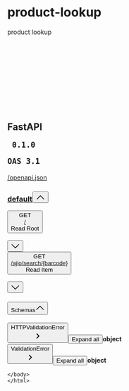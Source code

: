 # product-lookup
product lookup


<html>
    <head>
    <link type="text/css" rel="stylesheet" href="https://cdn.jsdelivr.net/npm/swagger-ui-dist@5/swagger-ui.css">
    <link rel="shortcut icon" href="https://fastapi.tiangolo.com/img/favicon.png">
    <title>FastAPI - Swagger UI</title>
    </head>
<body>
    <div id="swagger-ui"><div class="swagger-ui"><div><svg xmlns="http://www.w3.org/2000/svg" xmlns:xlink="http://www.w3.org/1999/xlink" class="svg-assets"><defs><symbol viewBox="0 0 20 20" id="unlocked"><path d="M15.8 8H14V5.6C14 2.703 12.665 1 10 1 7.334 1 6 2.703 6 5.6V6h2v-.801C8 3.754 8.797 3 10 3c1.203 0 2 .754 2 2.199V8H4c-.553 0-1 .646-1 1.199V17c0 .549.428 1.139.951 1.307l1.197.387C5.672 18.861 6.55 19 7.1 19h5.8c.549 0 1.428-.139 1.951-.307l1.196-.387c.524-.167.953-.757.953-1.306V9.199C17 8.646 16.352 8 15.8 8z"></path></symbol><symbol viewBox="0 0 20 20" id="locked"><path d="M15.8 8H14V5.6C14 2.703 12.665 1 10 1 7.334 1 6 2.703 6 5.6V8H4c-.553 0-1 .646-1 1.199V17c0 .549.428 1.139.951 1.307l1.197.387C5.672 18.861 6.55 19 7.1 19h5.8c.549 0 1.428-.139 1.951-.307l1.196-.387c.524-.167.953-.757.953-1.306V9.199C17 8.646 16.352 8 15.8 8zM12 8H8V5.199C8 3.754 8.797 3 10 3c1.203 0 2 .754 2 2.199V8z"></path></symbol><symbol viewBox="0 0 20 20" id="close"><path d="M14.348 14.849c-.469.469-1.229.469-1.697 0L10 11.819l-2.651 3.029c-.469.469-1.229.469-1.697 0-.469-.469-.469-1.229 0-1.697l2.758-3.15-2.759-3.152c-.469-.469-.469-1.228 0-1.697.469-.469 1.228-.469 1.697 0L10 8.183l2.651-3.031c.469-.469 1.228-.469 1.697 0 .469.469.469 1.229 0 1.697l-2.758 3.152 2.758 3.15c.469.469.469 1.229 0 1.698z"></path></symbol><symbol viewBox="0 0 20 20" id="large-arrow"><path d="M13.25 10L6.109 2.58c-.268-.27-.268-.707 0-.979.268-.27.701-.27.969 0l7.83 7.908c.268.271.268.709 0 .979l-7.83 7.908c-.268.271-.701.27-.969 0-.268-.269-.268-.707 0-.979L13.25 10z"></path></symbol><symbol viewBox="0 0 20 20" id="large-arrow-down"><path d="M17.418 6.109c.272-.268.709-.268.979 0s.271.701 0 .969l-7.908 7.83c-.27.268-.707.268-.979 0l-7.908-7.83c-.27-.268-.27-.701 0-.969.271-.268.709-.268.979 0L10 13.25l7.418-7.141z"></path></symbol><symbol viewBox="0 0 20 20" id="large-arrow-up"><path d="M 17.418 14.908 C 17.69 15.176 18.127 15.176 18.397 14.908 C 18.667 14.64 18.668 14.207 18.397 13.939 L 10.489 6.109 C 10.219 5.841 9.782 5.841 9.51 6.109 L 1.602 13.939 C 1.332 14.207 1.332 14.64 1.602 14.908 C 1.873 15.176 2.311 15.176 2.581 14.908 L 10 7.767 L 17.418 14.908 Z"></path></symbol><symbol viewBox="0 0 24 24" id="jump-to"><path d="M19 7v4H5.83l3.58-3.59L8 6l-6 6 6 6 1.41-1.41L5.83 13H21V7z"></path></symbol><symbol viewBox="0 0 24 24" id="expand"><path d="M10 18h4v-2h-4v2zM3 6v2h18V6H3zm3 7h12v-2H6v2z"></path></symbol><symbol viewBox="0 0 15 16" id="copy"><g transform="translate(2, -1)"><path fill="#ffffff" fill-rule="evenodd" d="M2 13h4v1H2v-1zm5-6H2v1h5V7zm2 3V8l-3 3 3 3v-2h5v-2H9zM4.5 9H2v1h2.5V9zM2 12h2.5v-1H2v1zm9 1h1v2c-.02.28-.11.52-.3.7-.19.18-.42.28-.7.3H1c-.55 0-1-.45-1-1V4c0-.55.45-1 1-1h3c0-1.11.89-2 2-2 1.11 0 2 .89 2 2h3c.55 0 1 .45 1 1v5h-1V6H1v9h10v-2zM2 5h8c0-.55-.45-1-1-1H8c-.55 0-1-.45-1-1s-.45-1-1-1-1 .45-1 1-.45 1-1 1H3c-.55 0-1 .45-1 1z"></path></g></symbol></defs></svg></div><div><div class="information-container wrapper"><section class="block col-12"><div class="info"><hgroup class="main"><h2 class="title">FastAPI<span><small><pre class="version"> 0.1.0 </pre></small><small class="version-stamp"><pre class="version">OAS 3.1</pre></small></span></h2><a target="_blank" href="/openapi.json" rel="noopener noreferrer" class="link"><span class="url"> /openapi.json</span></a></hgroup><div class="info__description description"></div></div></section></div><div></div><div class="wrapper"><section class="block col-12 block-desktop col-12-desktop"><div><span><div class="opblock-tag-section is-open"><h3 class="opblock-tag no-desc" id="operations-tag-default" data-tag="default" data-is-open="true"><a class="nostyle" href="#/default"><span>default</span></a><small></small><button aria-expanded="true" class="expand-operation" title="Collapse operation"><svg xmlns="http://www.w3.org/2000/svg" viewBox="0 0 20 20" class="arrow" width="20" height="20" aria-hidden="true" focusable="false"><path d="M 17.418 14.908 C 17.69 15.176 18.127 15.176 18.397 14.908 C 18.667 14.64 18.668 14.207 18.397 13.939 L 10.489 6.109 C 10.219 5.841 9.782 5.841 9.51 6.109 L 1.602 13.939 C 1.332 14.207 1.332 14.64 1.602 14.908 C 1.873 15.176 2.311 15.176 2.581 14.908 L 10 7.767 L 17.418 14.908 Z"></path></svg></button></h3><div class="no-margin"> <div class="operation-tag-content"><span><div class="opblock opblock-get" id="operations-default-read_root__get"><div class="opblock-summary opblock-summary-get"><button aria-expanded="false" class="opblock-summary-control"><span class="opblock-summary-method">GET</span><div class="opblock-summary-path-description-wrapper"><span class="opblock-summary-path" data-path="/"><a class="nostyle" href="#/default/read_root__get"><span>/</span></a></span><div class="opblock-summary-description">Read Root</div></div></button><div class="view-line-link copy-to-clipboard" title="Copy to clipboard"><svg xmlns="http://www.w3.org/2000/svg" viewBox="0 0 15 16" width="15" height="16" aria-hidden="true" focusable="false"><g transform="translate(2, -1)"><path fill="#ffffff" fill-rule="evenodd" d="M2 13h4v1H2v-1zm5-6H2v1h5V7zm2 3V8l-3 3 3 3v-2h5v-2H9zM4.5 9H2v1h2.5V9zM2 12h2.5v-1H2v1zm9 1h1v2c-.02.28-.11.52-.3.7-.19.18-.42.28-.7.3H1c-.55 0-1-.45-1-1V4c0-.55.45-1 1-1h3c0-1.11.89-2 2-2 1.11 0 2 .89 2 2h3c.55 0 1 .45 1 1v5h-1V6H1v9h10v-2zM2 5h8c0-.55-.45-1-1-1H8c-.55 0-1-.45-1-1s-.45-1-1-1-1 .45-1 1-.45 1-1 1H3c-.55 0-1 .45-1 1z"></path></g></svg></div><button aria-label="get ​/" class="opblock-control-arrow" aria-expanded="false" tabindex="-1"><svg xmlns="http://www.w3.org/2000/svg" viewBox="0 0 20 20" class="arrow" width="20" height="20" aria-hidden="true" focusable="false"><path d="M17.418 6.109c.272-.268.709-.268.979 0s.271.701 0 .969l-7.908 7.83c-.27.268-.707.268-.979 0l-7.908-7.83c-.27-.268-.27-.701 0-.969.271-.268.709-.268.979 0L10 13.25l7.418-7.141z"></path></svg></button></div><noscript></noscript></div></span><span><div class="opblock opblock-get" id="operations-default-read_item_ajio_search__barcode__get"><div class="opblock-summary opblock-summary-get"><button aria-expanded="false" class="opblock-summary-control"><span class="opblock-summary-method">GET</span><div class="opblock-summary-path-description-wrapper"><span class="opblock-summary-path" data-path="/ajio/search/{barcode}"><a class="nostyle" href="#/default/read_item_ajio_search__barcode__get"><span>/ajio<wbr>/search<wbr>/{barcode}</span></a></span><div class="opblock-summary-description">Read Item</div></div></button><div class="view-line-link copy-to-clipboard" title="Copy to clipboard"><svg xmlns="http://www.w3.org/2000/svg" viewBox="0 0 15 16" width="15" height="16" aria-hidden="true" focusable="false"><g transform="translate(2, -1)"><path fill="#ffffff" fill-rule="evenodd" d="M2 13h4v1H2v-1zm5-6H2v1h5V7zm2 3V8l-3 3 3 3v-2h5v-2H9zM4.5 9H2v1h2.5V9zM2 12h2.5v-1H2v1zm9 1h1v2c-.02.28-.11.52-.3.7-.19.18-.42.28-.7.3H1c-.55 0-1-.45-1-1V4c0-.55.45-1 1-1h3c0-1.11.89-2 2-2 1.11 0 2 .89 2 2h3c.55 0 1 .45 1 1v5h-1V6H1v9h10v-2zM2 5h8c0-.55-.45-1-1-1H8c-.55 0-1-.45-1-1s-.45-1-1-1-1 .45-1 1-.45 1-1 1H3c-.55 0-1 .45-1 1z"></path></g></svg></div><button aria-label="get ​/ajio​/search​/{barcode}" class="opblock-control-arrow" aria-expanded="false" tabindex="-1"><svg xmlns="http://www.w3.org/2000/svg" viewBox="0 0 20 20" class="arrow" width="20" height="20" aria-hidden="true" focusable="false"><path d="M17.418 6.109c.272-.268.709-.268.979 0s.271.701 0 .969l-7.908 7.83c-.27.268-.707.268-.979 0l-7.908-7.83c-.27-.268-.27-.701 0-.969.271-.268.709-.268.979 0L10 13.25l7.418-7.141z"></path></svg></button></div><noscript></noscript></div></span></div> </div></div></span></div></section></div><div class="webhooks-container wrapper"><section class="block col-12 block-desktop col-12-desktop"></section></div><div class="wrapper"><section class="block col-12 block-desktop col-12-desktop"><section class="models is-open"><h4><button aria-expanded="true" class="models-control"><span>Schemas</span><svg xmlns="http://www.w3.org/2000/svg" viewBox="0 0 20 20" width="20" height="20" aria-hidden="true" focusable="false"><path d="M 17.418 14.908 C 17.69 15.176 18.127 15.176 18.397 14.908 C 18.667 14.64 18.668 14.207 18.397 13.939 L 10.489 6.109 C 10.219 5.841 9.782 5.841 9.51 6.109 L 1.602 13.939 C 1.332 14.207 1.332 14.64 1.602 14.908 C 1.873 15.176 2.311 15.176 2.581 14.908 L 10 7.767 L 17.418 14.908 Z"></path></svg></button></h4><div class="no-margin"> <article data-json-schema-level="0" class="json-schema-2020-12"><div class="json-schema-2020-12-head"><button type="button" class="json-schema-2020-12-accordion"><div class="json-schema-2020-12-accordion__children"><div class="json-schema-2020-12__title">HTTPValidationError</div></div><span class="json-schema-2020-12-accordion__icon json-schema-2020-12-accordion__icon--collapsed"><svg xmlns="http://www.w3.org/2000/svg" width="24" height="24" viewBox="0 0 24 24"><path d="M10 6L8.59 7.41 13.17 12l-4.58 4.59L10 18l6-6z"></path></svg></span></button><button type="button" class="json-schema-2020-12-expand-deep-button">Expand all</button><strong class="json-schema-2020-12__attribute json-schema-2020-12__attribute--primary">object</strong></div><div class="json-schema-2020-12-body json-schema-2020-12-body--collapsed"></div></article><article data-json-schema-level="0" class="json-schema-2020-12"><div class="json-schema-2020-12-head"><button type="button" class="json-schema-2020-12-accordion"><div class="json-schema-2020-12-accordion__children"><div class="json-schema-2020-12__title">ValidationError</div></div><span class="json-schema-2020-12-accordion__icon json-schema-2020-12-accordion__icon--collapsed"><svg xmlns="http://www.w3.org/2000/svg" width="24" height="24" viewBox="0 0 24 24"><path d="M10 6L8.59 7.41 13.17 12l-4.58 4.59L10 18l6-6z"></path></svg></span></button><button type="button" class="json-schema-2020-12-expand-deep-button">Expand all</button><strong class="json-schema-2020-12__attribute json-schema-2020-12__attribute--primary">object</strong></div><div class="json-schema-2020-12-body json-schema-2020-12-body--collapsed"></div></article> </div></section></section></div></div></div></div>
    <script src="https://cdn.jsdelivr.net/npm/swagger-ui-dist@5/swagger-ui-bundle.js"></script>
    <!-- `SwaggerUIBundle` is now available on the page -->
    <script>
    const ui = SwaggerUIBundle({
        url: '/openapi.json',
    "dom_id": "#swagger-ui",
"layout": "BaseLayout",
"deepLinking": true,
"showExtensions": true,
"showCommonExtensions": true,
oauth2RedirectUrl: window.location.origin + '/docs/oauth2-redirect',
    presets: [
        SwaggerUIBundle.presets.apis,
        SwaggerUIBundle.SwaggerUIStandalonePreset
        ],
    })
    </script>
    
    
    </body>
    </html>
